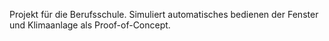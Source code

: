 Projekt für die Berufsschule.
Simuliert automatisches bedienen der Fenster und Klimaanlage als Proof-of-Concept.
